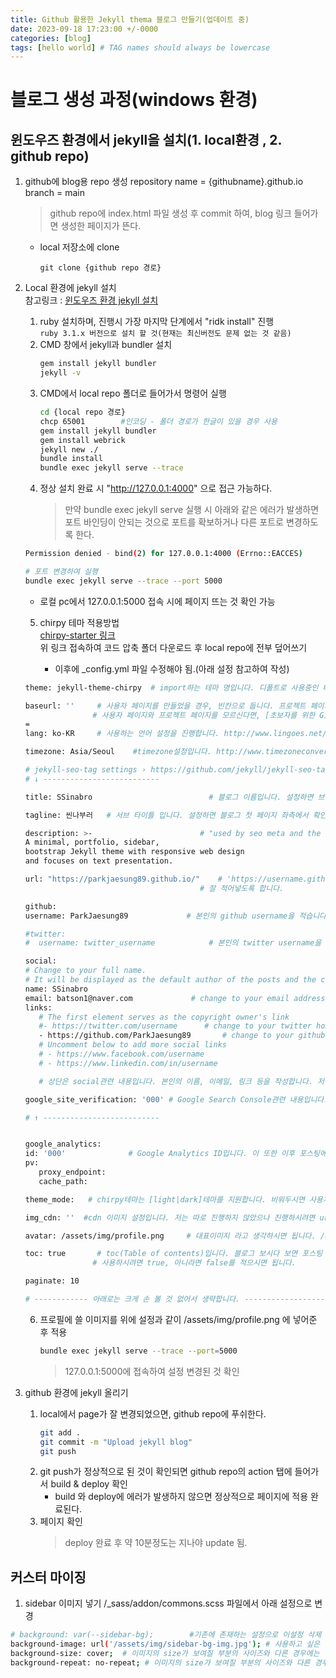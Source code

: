 ```yaml
---
title: Github 활용한 Jekyll thema 블로그 만들기(업데이트 중)
date: 2023-09-18 17:23:00 +/-0000
categories: [blog]
tags: [hello world] # TAG names should always be lowercase
---
```


# 블로그 생성 과정(windows 환경)

## 윈도우즈 환경에서 jekyll을 설치(1. local환경 , 2. github repo)

1. github에 blog용 repo 생성
   repository name = {githubname}.github.io
   branch = main

   > github repo에 index.html 파일 생성 후 commit 하여, blog 링크 들어가면 생성한 페이지가 뜬다.

   - local 저장소에 clone
     ```bach
     git clone {github repo 경로}
     ```

2. Local 환경에 jekyll 설치  
   참고링크 : [윈도우즈 환경 jekyll 설치](https://wlqmffl0102.github.io/posts/Making-Git-blogs-for-beginners-2/)

   1. ruby 설치하며, 진행시 가장 마지막 단계에서 "ridk install" 진행  
      `ruby 3.1.x 버전으로 설치 할 것(현재는 최신버전도 문제 없는 것 같음)`
   2. CMD 창에서 jekyll과 bundler 설치
      ```bash
      gem install jekyll bundler
      jekyll -v
      ```
   3. CMD에서 local repo 폴더로 들어가서 명령어 실행
      ```bash
      cd {local repo 경로}
      chcp 65001        #인코딩 - 폴더 경로가 한글이 있을 경우 사용
      gem install jekyll bundler
      gem install webrick
      jekyll new ./
      bundle install
      bundle exec jekyll serve --trace
      ```
   4. 정상 설치 완료 시 "http://127.0.0.1:4000" 으로 접근 가능하다.
      > 만약 bundle exec jekyll serve 실행 시 아래와 같은 에러가 발생하면 포트 바인딩이 안되는 것으로 포트를 확보하거나 다른 포트로 변경하도록 한다.

   ```bash
   Permission denied - bind(2) for 127.0.0.1:4000 (Errno::EACCES)

   # 포트 변경하여 실행
   bundle exec jekyll serve --trace --port 5000
   ```

   - 로컬 pc에서 127.0.0.1:5000 접속 시에 페이지 뜨는 것 확인 가능

   5. chirpy 테마 적용방법  
      [chirpy-starter 링크](https://github.com/cotes2020/chirpy-starter)  
      위 링크 접속하여 코드 압축 폴더 다운로드 후 local repo에 전부 덮어쓰기

      - 이후에 \_config.yml 파일 수정해야 됨.(아래 설정 참고하여 작성)

   ```bash
   theme: jekyll-theme-chirpy  # import하는 테마 명입니다. 디폴트로 사용중인 테마 명이 들어가 있으므로, 수정은 하지 않습니다.

   baseurl: ''     # 사용자 페이지를 만들었을 경우, 빈칸으로 둡니다. 프로젝트 페이지를 만든 경우 프로젝트 명을 적어줍니다.
                  # 사용자 페이지와 프로젝트 페이지를 모르신다면, [초보자를 위한 GitHub Blog 만들기 - 1](https://wlqmffl0102.github.io/posts/Making-Git-blogs-for-beginners-1/)에서 Step 1-2. repository생성을 참고하시길 바랍니다.
   =
   lang: ko-KR     # 사용하는 언어 설정을 진행합니다. http://www.lingoes.net/en/translator/langcode.htm 로 접속하여 확인가능합니다.

   timezone: Asia/Seoul    #timezone설정입니다. http://www.timezoneconverter.com/cgi-bin/findzone/findzone 에서 확인가능합니다.

   # jekyll-seo-tag settings › https://github.com/jekyll/jekyll-seo-tag/blob/master/docs/usage.md
   # ↓ --------------------------

   title: SSinabro                          # 블로그 이름입니다. 설정하면 브라우저 상단에 설정된 이름이 확인가능합니다.

   tagline: 씬나부러   # 서브 타이틀 입니다. 설정하면 블로그 첫 페이지 좌측에서 확인 가능합니다.

   description: >-                        # "used by seo meta and the atom feed"라고 나옵니다. 저는 설정을 그대로 두었습니다.
   A minimal, portfolio, sidebar,
   bootstrap Jekyll theme with responsive web design
   and focuses on text presentation.

   url: "https://parkjaesung89.github.io/"    # 'https://username.github.io'와 같이 설정합니다. 설정이 잘 못 되면 곤란합니다.
                                          # 잘 적어넣도록 합니다.

   github:
   username: ParkJaesung89             # 본인의 github username을 적습니다.

   #twitter:
   #  username: twitter_username            # 본인의 twitter username을 적습니다. 저는 트위터는 사용하지 않아 주석 처리 해 두었습니다.

   social:
   # Change to your full name.
   # It will be displayed as the default author of the posts and the copyright owner in the Footer
   name: SSinabro
   email: batson1@naver.com             # change to your email address
   links:
      # The first element serves as the copyright owner's link
      #- https://twitter.com/username      # change to your twitter homepage
      - https://github.com/ParkJaesung89       # change to your github homepage
      # Uncomment below to add more social links
      # - https://www.facebook.com/username
      # - https://www.linkedin.com/in/username

      # 상단은 social관련 내용입니다. 본인의 이름, 이메일, 링크 등을 작성합니다. 저는 깃허브만 올려두었습니다.

   google_site_verification: '000' # Google Search Console관련 내용입니다.

   # ↑ --------------------------


   google_analytics:
   id: '000'              # Google Analytics ID입니다. 이 또한 이후 포스팅에서 다루겠습니다.
   pv:
      proxy_endpoint:
      cache_path:

   theme_mode:   # chirpy테마는 [light|dark]테마를 지원합니다. 비워두시면 사용자의 디폴트 값이 설정되고, light 또는 dark로 입력해두시면 페이지의 기본 테마가 설정됩니다.

   img_cdn: ''  #cdn 이미지 설정입니다. 저는 따로 진행하지 않았으나 진행하시려면 url을 작성해주시면 됩니다.

   avatar: /assets/img/profile.png     # 대표이미지 라고 생각하시면 됩니다. /assets/img경로에 사진을 넣은 뒤 작성하시면 됩니다.

   toc: true       # toc(Table of contents)입니다. 블로그 보시다 보면 포스팅 옆에서 스크롤을 따라오는 목차같은 녀석이 있습니다.
                  # 사용하시려면 true, 아니라면 false를 적으시면 됩니다.

   paginate: 10

   # ------------ 아래로는 크게 손 볼 것 없어서 생략합니다. ------------------
   ```

   6. 프로필에 쓸 이미지를 위에 설정과 같이 /assets/img/profile.png 에 넣어준 후 적용
      ```bash
      bundle exec jekyll serve --trace --port=5000
      ```
      > 127.0.0.1:5000에 접속하여 설정 변경된 것 확인

3. github 환경에 jekyll 올리기
   1. local에서 page가 잘 변경되었으면, github repo에 푸쉬한다.
      ```bash
      git add .
      git commit -m "Upload jekyll blog"
      git push
      ```
   2. git push가 정상적으로 된 것이 확인되면 github repo의 action 탭에 들어가서 build & deploy 확인
      - build 와 deploy에 에러가 발생하지 않으면 정상적으로 페이지에 적용 완료된다.
   3. 페이지 확인
      > deploy 완료 후 약 10분정도는 지나야 update 됨.

## 커스터 마이징

1. sidebar 이미지 넣기
   /\_sass/addon/commons.scss 파일에서 아래 설정으로 변경

```bash
# background: var(--sidebar-bg);        #기존에 존재하는 설정으로 이설정 삭제
background-image: url('/assets/img/sidebar-bg-img.jpg'); # 사용하고 싶은 이미지 경로
background-size: cover;  # 이미지의 size가 보여질 부분의 사이즈와 다른 경우에는 이미지 크기를 꽉차게 만든다
background-repeat: no-repeat; # 이미지의 size가 보여질 부분의 사이즈와 다른 경우 이미지가 반복하여 나오는데, 반복하지 않겠다.
```
